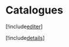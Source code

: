 # Catalogues

[!include[editer](catalogues.editer.autogen.md)]

[!include[details](catalogues.details.autogen.md)]
























































































































